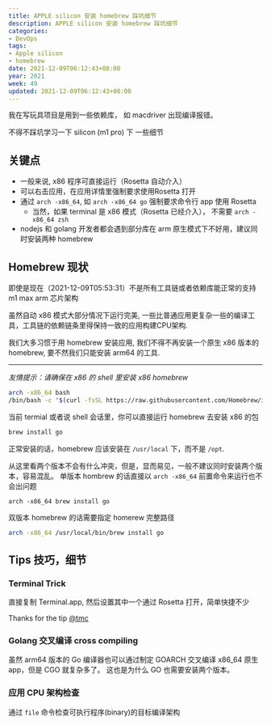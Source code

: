 ```yaml
---
title: APPLE silicon 安装 homebrew 踩坑细节
description: APPLE silicon 安装 homebrew 踩坑细节
categories:
- DevOps
tags:
- Apple silicon
- homebrew
date: 2021-12-09T06:12:43+08:00
year: 2021
week: 49
updated: 2021-12-09T06:12:43+08:00
---
```


我在写玩具项目是用到一些依赖库， 如 macdriver 出现编译报错。

不得不踩坑学习一下 silicon (m1 pro) 下 一些细节

<!-- more -->

## 关键点
* 一般来说, x86 程序可直接运行（Rosetta 自动介入） 
* 可以右击应用，在应用详情里强制要求使用Rosetta 打开
* 通过 `arch -x86_64`, 如 `arch -x86_64 go` 强制要求命令行 app 使用 Rosetta
  * 当然，如果 terminal 是 x86 模式（Rosetta 已经介入）， 不需要 `arch -x86_64 zsh` 
* nodejs 和 golang 开发者都会遇到部分库在 arm 原生模式下不好用，建议同时安装两种 homebrew


## Homebrew 现状

即使是现在（2021-12-09T05:53:31）不是所有工具链或者依赖库能正常的支持 m1 max arm 芯片架构

虽然自动 x86 模式大部分情况下运行完美, 一些比普通应用更复杂一些的编译工具，工具链的依赖链条里得保持一致的应用构建CPU架构. 

我们大多习惯于用 homebrew 安装应用, 我们不得不再安装一个原生 x86 版本的 homebrew, 要不然我们只能安装 arm64 的工具.

---

*友情提示：请确保在 x86 的 shell 里安装 x86 homebrew*

```bash
arch -x86_64 bash
/bin/bash -c "$(curl -fsSL https://raw.githubusercontent.com/Homebrew/install/HEAD/install.sh)"
```

当前 termial 或者说 shell 会话里，你可以直接运行 homebrew 去安装 x86 的包

```bash
brew install go
```

正常安装的话，homebrew 应该安装在 `/usr/local` 下，而不是 `/opt`. 

从这里看两个版本不会有什么冲突，但是，显而易见，一般不建议同时安装两个版本，容易混乱。
单版本 hombrew 的话直接以 `arch -x86_64` 前置命令来运行也不会出问题

```
arch -x86_64 brew install go
```

双版本 homebrew 的话需要指定 homerew 完整路径

```bash 
arch -x86_64 /usr/local/bin/brew install go
```

## Tips 技巧，细节

### Terminal Trick

直接复制 Terminal.app, 然后设置其中一个通过 Rosetta 打开，简单快捷不少

Thanks for the tip [@tmc](https://github.com/tmc)

### Golang 交叉编译 cross compiling

虽然 arm64 版本的 Go 编译器也可以通过制定 GOARCH 交叉编译 x86_64 原生 app，但是 CGO 就复杂多了。
这也是为什么 GO 也需要安装两个版本。


### 应用 CPU 架构检查

通过 `file` 命令检查可执行程序(binary)的目标编译架构